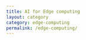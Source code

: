 ```yaml
---
title: AI for Edge computing
layout: category
category: edge-computing
permalink: /edge-computing/
---
```

